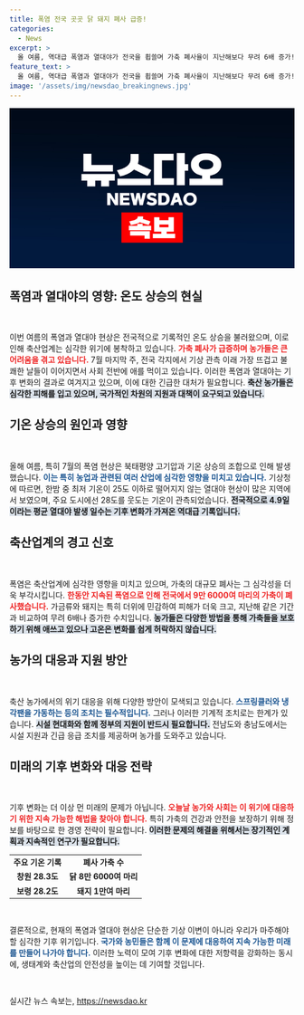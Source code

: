 ```yaml
---
title: 폭염 전국 곳곳 닭 돼지 폐사 급증!
categories:
  - News
excerpt: >
  올 여름, 역대급 폭염과 열대야가 전국을 휩쓸며 가축 폐사율이 지난해보다 무려 6배 증가! 축산농가의 비상이 걸린 가운데, 기온은 이번 주에도 35도에 육박할 전망. 과연 농가들은 이 위기를 어떻게 헤쳐 나갈까?
feature_text: >
  올 여름, 역대급 폭염과 열대야가 전국을 휩쓸며 가축 폐사율이 지난해보다 무려 6배 증가! 축산농가의 비상이 걸린 가운데, 기온은 이번 주에도 35도에 육박할 전망. 과연 농가들은 이 위기를 어떻게 헤쳐 나갈까?
image: '/assets/img/newsdao_breakingnews.jpg'
---
```


<p><img src="/assets/img/newsdao_breakingnews.jpg" alt="cryptoinkorea 속보" /></p>

<h2 data-ke-size="size26">폭염과 열대야의 영향: 온도 상승의 현실</h2>

<p data-ke-size="size16">&nbsp;</p>

<p>이번 여름의 폭염과 열대야 현상은 전국적으로 기록적인 온도 상승을 불러왔으며, 이로 인해 축산업계는 심각한 위기에 봉착하고 있습니다. <b><span style="color: #ee2323;">가축 폐사가 급증하며 농가들은 큰 어려움을 겪고 있습니다.</span></b> 7월 마지막 주, 전국 각지에서 기상 관측 이래 가장 뜨겁고 불쾌한 날들이 이어지면서 사회 전반에 애를 먹이고 있습니다. 이러한 폭염과 열대야는 기후 변화의 결과로 여겨지고 있으며, 이에 대한 긴급한 대처가 필요합니다. <b><span style="background-color: #21538527;">축산 농가들은 심각한 피해를 입고 있으며, 국가적인 차원의 지원과 대책이 요구되고 있습니다.</span></b></p>

<h2 data-ke-size="size26">기온 상승의 원인과 영향</h2>

<p data-ke-size="size16">&nbsp;</p>

<p>올해 여름, 특히 7월의 폭염 현상은 북태평양 고기압과 기온 상승의 조합으로 인해 발생했습니다. <b><span style="color: #1a5490;">이는 특히 농업과 관련된 여러 산업에 심각한 영향을 미치고 있습니다.</span></b> 기상청에 따르면, 한밤 중 최저 기온이 25도 이하로 떨어지지 않는 열대야 현상이 많은 지역에서 보였으며, 주요 도시에선 28도를 웃도는 기온이 관측되었습니다. <b><span style="background-color: #21538527;">전국적으로 4.9일이라는 평균 열대야 발생 일수는 기후 변화가 가져온 역대급 기록입니다.</span></b> </p>

<h2 data-ke-size="size26">축산업계의 경고 신호</h2>

<p data-ke-size="size16">&nbsp;</p>

<p>폭염은 축산업계에 심각한 영향을 미치고 있으며, 가축의 대규모 폐사는 그 심각성을 더욱 부각시킵니다. <b><span style="color: #ee2323;">한동안 지속된 폭염으로 인해 전국에서 9만 6000여 마리의 가축이 폐사했습니다.</span></b> 가금류와 돼지는 특히 더위에 민감하여 피해가 더욱 크고, 지난해 같은 기간과 비교하여 무려 6배나 증가한 수치입니다. <b><span style="background-color: #21538527;">농가들은 다양한 방법을 통해 가축들을 보호하기 위해 애쓰고 있으나 고온은 변화를 쉽게 허락하지 않습니다.</span></b> </p>

<h2 data-ke-size="size26">농가의 대응과 지원 방안</h2>

<p data-ke-size="size16">&nbsp;</p>

<p>축산 농가에서의 위기 대응을 위해 다양한 방안이 모색되고 있습니다. <b><span style="color: #1a5490;">스프링클러와 냉각팬을 가동하는 등의 조치는 필수적입니다.</span></b> 그러나 이러한 기계적 조치로는 한계가 있습니다. <b><span style="background-color: #21538527;">시설 현대화와 함께 정부의 지원이 반드시 필요합니다.</span></b> 전남도와 충남도에서는 시설 지원과 긴급 응급 조치를 제공하며 농가를 도와주고 있습니다. </p>

<h2 data-ke-size="size26">미래의 기후 변화와 대응 전략</h2>

<p data-ke-size="size16">&nbsp;</p>

<p>기후 변화는 더 이상 먼 미래의 문제가 아닙니다. <b><span style="color: #ee2323;">오늘날 농가와 사회는 이 위기에 대응하기 위한 지속 가능한 해법을 찾아야 합니다.</span></b> 특히 가축의 건강과 안전을 보장하기 위해 정보를 바탕으로 한 경영 전략이 필요합니다. <b><span style="background-color: #21538527;">이러한 문제의 해결을 위해서는 장기적인 계획과 지속적인 연구가 필요합니다.</span></b> </p>

<table>
 <tr>
  <td style="text-align: center; height: 17px;"><b>주요 기온 기록</b></td>
  <td style="text-align: center; height: 17px;"><b>폐사 가축 수</b></td>
 </tr>
 <tr>
  <td style="text-align: center; height: 17px;"><b>창원 28.3도</b></td>
  <td style="text-align: center; height: 17px;"><b>닭 8만 6000여 마리</b></td>
 </tr>
 <tr>
  <td style="text-align: center; height: 17px;"><b>보령 28.2도</b></td>
  <td style="text-align: center; height: 17px;"><b>돼지 1만여 마리</b></td>
 </tr>
</table>

<p data-ke-size="size16">&nbsp;</p>

<p>결론적으로, 현재의 폭염과 열대야 현상은 단순한 기상 이변이 아니라 우리가 마주해야 할 심각한 기후 위기입니다. <b><span style="color: #1a5490;">국가와 농민들은 함께 이 문제에 대응하여 지속 가능한 미래를 만들어 나가야 합니다.</span></b> 이러한 노력이 모여 기후 변화에 대한 저항력을 강화하는 동시에, 생태계와 축산업의 안전성을 높이는 데 기여할 것입니다. </p>

<p data-ke-size="size16">&nbsp;</p>
실시간 뉴스 속보는, <a href="https://newsdao.kr" rel="dofollow">https://newsdao.kr</a>


